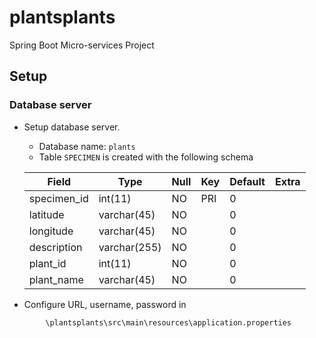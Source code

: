 # plantsplants
Spring Boot Micro-services Project

## Setup

### Database server

* Setup database server.
	* Database name: ```plants```
	* Table ```SPECIMEN``` is created with the following schema

    | Field       | Type         | Null | Key | Default | Extra |
    |-------------|--------------|------|-----|---------|-------|
    | specimen_id | int(11)      | NO   | PRI | 0       |       |
    | latitude    | varchar(45)  | NO   |     | 0       |       |
    | longitude   | varchar(45)  | NO   |     | 0       |       |
    | description | varchar(255) | NO   |     | 0       |       |
    | plant_id    | int(11)      | NO   |     | 0       |       |
    | plant_name  | varchar(45)  | NO   |     | 0       |       |

* Configure URL, username, password in  
```
        \plantsplants\src\main\resources\application.properties
```